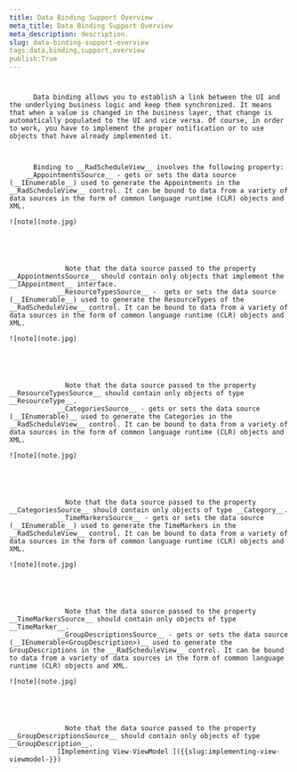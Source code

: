 ```yaml
---
title: Data Binding Support Overview
meta_title: Data Binding Support Overview
meta_description: description.
slug: data-binding-support-overview
tags:data,binding,support,overview
publish:True
---
```



# 


          Data binding allows you to establish a link between the UI and the underlying business logic and keep them synchronized. It means that when a value is changed in the business layer, that change is automatically populated to the UI and vice versa. Of course, in order to work, you have to implement the proper notification or to use objects that have already implemented it.
        


          Binding to __RadScheduleView__ involves the following property:
        __AppointmentsSource__ - gets or sets the data source (__IEnumerable__) used to generate the Appointments in the __RadScheduleView__ control. It can be bound to data from a variety of data sources in the form of common language runtime (CLR) objects and XML.
            
    ![note](note.jpg)
    	




                  Note that the data source passed to the property __AppointmentsSource__ should contain only objects that implement the __IAppointment__ interface.
                __ResourceTypesSource__ -  gets or sets the data source (__IEnumerable__) used to generate the ResourceTypes of the __RadScheduleView__ control. It can be bound to data from a variety of data sources in the form of common language runtime (CLR) objects and XML.
            
    ![note](note.jpg)
    	




                  Note that the data source passed to the property __ResourceTypesSource__ should contain only objects of type __ResourceType__.
                __CategoriesSource__ - gets or sets the data source (__IEnumerable)__ used to generate the Categories in the __RadScheduleView__ control. It can be bound to data from a variety of data sources in the form of common language runtime (CLR) objects and XML.
            
    ![note](note.jpg)
    	




                  Note that the data source passed to the property __CategoriesSource__ should contain only objects of type __Category__.
                __TimeMarkersSource__ - gets or sets the data source (__IEnumerable__) used to generate the TimeMarkers in the __RadScheduleView__ control. It can be bound to data from a variety of data sources in the form of common language runtime (CLR) objects and XML.
            
    ![note](note.jpg)
    	




                  Note that the data source passed to the property __TimeMarkersSource__ should contain only objects of type __TimeMarker__.
                __GroupDescriptionsSource__ - gets or sets the data source (__IEnumerable<GroupDescription>)__ used to generate the GroupDescriptions in the __RadScheduleView__ control. It can be bound to data from a variety of data sources in the form of common language runtime (CLR) objects and XML.
            
    ![note](note.jpg)
    	




                  Note that the data source passed to the property __GroupDescriptionsSource__ should contain only objects of type __GroupDescription__.
                [Implementing View-ViewModel ]({{slug:implementing-view-viewmodel-}})
